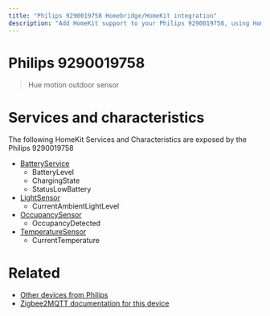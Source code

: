 ```yaml
---
title: "Philips 9290019758 Homebridge/HomeKit integration"
description: "Add HomeKit support to your Philips 9290019758, using Homebridge, Zigbee2MQTT and homebridge-z2m."
---
```

<!---
This file has been GENERATED using src/docgen/docgen.ts
DO NOT EDIT THIS FILE MANUALLY!
-->
# Philips 9290019758
> Hue motion outdoor sensor


# Services and characteristics
The following HomeKit Services and Characteristics are exposed by
the Philips 9290019758

* [BatteryService](../../battery.md)
  * BatteryLevel
  * ChargingState
  * StatusLowBattery
* [LightSensor](../../sensors.md)
  * CurrentAmbientLightLevel
* [OccupancySensor](../../sensors.md)
  * OccupancyDetected
* [TemperatureSensor](../../sensors.md)
  * CurrentTemperature


# Related
* [Other devices from Philips](../index.md#philips)
* [Zigbee2MQTT documentation for this device](https://www.zigbee2mqtt.io/devices/9290019758.html)